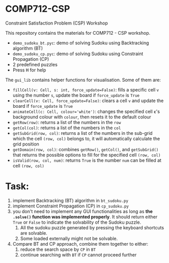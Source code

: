 # COMP712-CSP
Constraint Satisfaction Problem (CSP) Workshop

This repository contains the materials for COMP712 - CSP workshop.

- `demo_sudoku_bt.pyc`: demo of solving Sudoku using Backtracking algorithm (BT)
- `demo_sudoku_cp.pyc`: demo of solving Sudoku using Constraint Propagation (CP)
- 2 predefined puzzles
- Press <kbd>H</kbd> for help

The `gui_lib` contains helper functions for visualisation. Some of them are:

- `fillCell(v: Cell, s: int, force_update=False)`: fills a specific cell `v` using the number `s`, update the board if `force_update` is `True`
- `clearCell(v: Cell, force_update=False)`: clears a cell `v` and update the board if `force_update` is `True`
- `animateCell(c: Cell, colour='white')`: changes the specified cell **`c`**'s background colour with `colour`, then resets it to the default colour
- `getRow(row)`: returns a list of the numbers in the `row`
- `getCol(col)`: returns a list of the numbers in the `col`
- `getSubGrid(row, col)`: returns a list of the numbers in the sub-grid which the cell `(row, col)` belongs to, it will automatically calculate the grid position
- `getDomain(row, col)`: combines `getRow()`, `getCol()`, and `getSubGrid()` that returns the possible options to fill for the specified cell `(row, col)`
- `isValid(row, col, num)`: returns `True` is the number `num` can be filled at cell `(row, col)`

# Task:

1. implement Backtracking (BT) algorithm in `bt_sudoku.py`
2. implement Constraint Propagation (CP) in `cp_sudoku.py`
3. you don't need to implement any GUI functionalities as long as **the `.solve()` function was implemented properly**. It should return either `True` or `False` to indicate the solvability of the Sudoku puzzle.
   1. All the sudoku puzzle generated by pressing the keyboard shortcuts are solvable.
   2. Some loaded externally might not be solvable.
4. Compare BT and CP approach, combine them together to either:
   1. reduce the search space by `CP` in `BT` 
   2. continue searching with `BT` if `CP` cannot proceed further